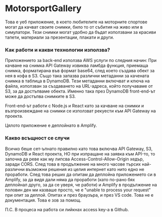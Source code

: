 # MotorsportGallery
Това е уеб приложение, в което любителите на моторните спортове могат да качват своите снимки, било то от събития на живо или в симулатори. Тези снимки могат удобно да бъдат използвани за красиви тапети, материали за презентации, плакати и други.
### Как работи и какви технологии използва?
Приложението за back-end използва AWS услуги по следния начин:
При качване на снимка API Gateway извиква ламбда функция, приемаща снимка, форматирана във формат base64, след което създава обект за нея в кофа в S3. Също така запазва различни метаданни за качената снимка в таблица в DynamoDB. Тези метаданни включват и ключа на файла, използван за създаването на URL-адреса, който получаваме от S3, за да достъпваме обекта. Именно така през DynamoDB front-end-ът може да достъпва снимките в S3. 

Front-end-ът работи с Node.js и React като за качване на снимки и възпроизвеждане на снимки се използват рекуести към API Gateway на проекта.

Цялото приложение е деплойнато в Amplify.

### Какво всъщност се случи
Всичко беше сет-ъпнато правилно като това включва API Gateway, S3, DynamoDB и React проекта, НО при изпращане на заявка към API-то, то започна да реве как му липсва Access-Control-Allow-Origin хедър, заради CORS. След това в продължение на много часове търсих най-различни възможни решения из целия интернет като нито едно не проработи. След това реших да опитам да деплойна приложението си в Amplify, за да видя дали няма да проработи (като по-рано бях деплойнал друго, за да се уверя, че работи) и Amplify в продължение на половин ден ми казваше просто, че е "unable to process your request" при опит за деплой. Опитах и през браузъра, и през VS code. Това не е документация. Това е зов за помощ.

П.С. В процеса на работа си лийкнах access key-а в Github.
